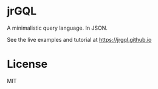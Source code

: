 # jrGQL

A minimalistic query language. In JSON.

See the live examples and tutorial at https://jrgql.github.io

# License

MIT
